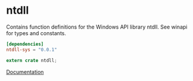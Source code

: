 # ntdll #
Contains function definitions for the Windows API library ntdll. See winapi for types and constants.

```toml
[dependencies]
ntdll-sys = "0.0.1"
```

```rust
extern crate ntdll;
```

[Documentation](https://retep998.github.io/doc/ntdll/)
